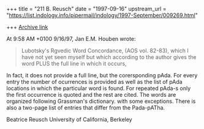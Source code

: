 +++
title = "211 B. Reusch"
date = "1997-09-16"
upstream_url = "https://list.indology.info/pipermail/indology/1997-September/009269.html"

+++
[Archive link](https://list.indology.info/pipermail/indology/1997-September/009269.html)

At 9:58 AM +0100 9/16/97, Jan E.M. Houben wrote:

>Lubotsky's Rgvedic Word Concordance, (AOS vol. 82-83), which I have not yet
>seen myself but which according to the author gives the word PLUS the full
>line
>in which it occurs,

In fact, it does not provide a full line, but the corersponding pAda. For
every entry the number of ocurrences is provided as well as the list of
pAda locations in which the particular word is found. For repeated pAda-s
only the first occurrence is quoted and the rest are cited. The words are
organized following Grassman's dictionary. with some exceptions. There is
also a two-page list of entries that differ from the Pada-pATha.

Beatrice Reusch
University of California, Berkeley




